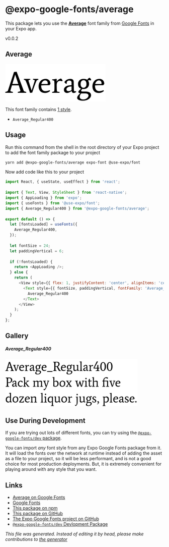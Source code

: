 # @expo-google-fonts/average

This package lets you use the [**Average**](https://fonts.google.com/specimen/Average) font family from [Google Fonts](https://fonts.google.com/) in your Expo app.

v0.0.2

## Average

![Average](./font-family.png)

This font family contains [1 style](#gallery).

- `Average_Regular400`

## Usage

Run this command from the shell in the root directory of your Expo project to add the font family package to your project
```sh
yarn add @expo-google-fonts/average expo-font @use-expo/font
```

Now add code like this to your project
```js
import React, { useState, useEffect } from 'react';

import { Text, View, StyleSheet } from 'react-native';
import { AppLoading } from 'expo';
import { useFonts } from '@use-expo/font';
import { Average_Regular400 } from '@expo-google-fonts/average';

export default () => {
  let [fontsLoaded] = useFonts({
    Average_Regular400,
  });

  let fontSize = 24;
  let paddingVertical = 6;

  if (!fontsLoaded) {
    return <AppLoading />;
  } else {
    return (
      <View style={{ flex: 1, justifyContent: 'center', alignItems: 'center' }}>
        <Text style={{ fontSize, paddingVertical, fontFamily: 'Average_Regular400' }}>
          Average_Regular400
        </Text>
      </View>
    );
  }
};

```

## Gallery

##### Average_Regular400
![Average_Regular400](./ce0697844aa3a978d483dfa380fbebd5bff8e7e6dc0897bf6c2c009fb9ae4ab2.ttf.png)


## Use During Development

If you are trying out lots of different fonts, you can try using the [`@expo-google-fonts/dev` package](https://www.npmjs.com/package/@expo-google-fonts/dev).

You can import *any* font style from any Expo Google Fonts package from it. It will load the fonts
over the network at runtime instead of adding the asset as a file to your project, so it will be 
less performant, and is not a good choice for most production deployments. But, it is extremely convenient
for playing around with any style that you want.

## Links

- [Average on Google Fonts](https://fonts.google.com/specimen/Average)
- [Google Fonts](https://fonts.google.com/)
- [This package on npm](https://www.npmjs.com/package/@expo-google-fonts/average)
- [This package on GitHub](https://github.com/expo/google-fonts/tree/master/font-packages/average)
- [The Expo Google Fonts project on GitHub](https://github.com/expo/google-fonts)
- [`@expo-google-fonts/dev` Devlopment Package](https://github.com/expo/google-fonts/tree/master/font-packages/dev)


*This file was generated. Instead of editing it by head, please make contributions to [the generator](https://github.com/expo/google-fonts/tree/master/packages/generator)*
